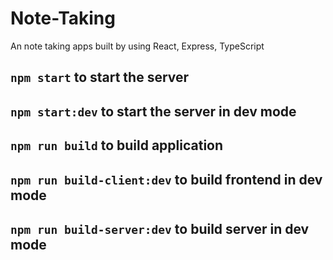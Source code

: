 # Note-Taking
An note taking apps built by using React, Express, TypeScript

## `npm start` to start the server 
## `npm start:dev` to start the server in dev mode
## `npm run build` to build application
## `npm run build-client:dev` to build frontend in dev mode
## `npm run build-server:dev` to build server in dev mode
##

